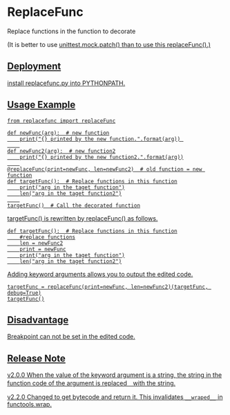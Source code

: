 # ReplaceFunc

Replace functions in the function to decorate

(It is better to use <a href="http://docs.python.jp/3.5/library/unittest.mock.html#unittest.mock.patch">unittest.mock.patch() than to use this replaceFunc().)

## Deployment
install replacefunc.py into PYTHONPATH.

## Usage Example


```
from replacefunc import replaceFunc

def newFunc(arg):  # new function
    print("{} printed by the new function.".format(arg)) 
    
def newFunc2(arg):  # new function2
    print("{} printed by the new function2.".format(arg))
    
@replaceFunc(print=newFunc, len=newFunc2)  # old function = new function
def targetFunc():  # Replace functions in this function
    print("arg in the taget function")
    len("arg in the taget function2")
    
targetFunc()  # Call the decorated function
```

targetFunc() is rewritten by replaceFunc() as follows.

```
def targetFunc():  # Replace functions in this function
    #replace functions
    len = newFunc2
    print = newFunc
    print("arg in the taget function")
    len("arg in the taget function2")
```

Adding keyword arguments allows you to output the edited code.

```
targetFunc = replaceFunc(print=newFunc, len=newFunc2)(targetFunc, debug=True)
targetFunc()
```

## Disadvantage

Breakpoint can not be set in the edited code.


## Release Note
v2.0.0 When the value of the keyword argument is a string, the string in the function code of the argument is replaced　with the string.

v2.2.0 Changed to get bytecode and return it. This invalidates ``__wraped__`` in functools.wrap.
